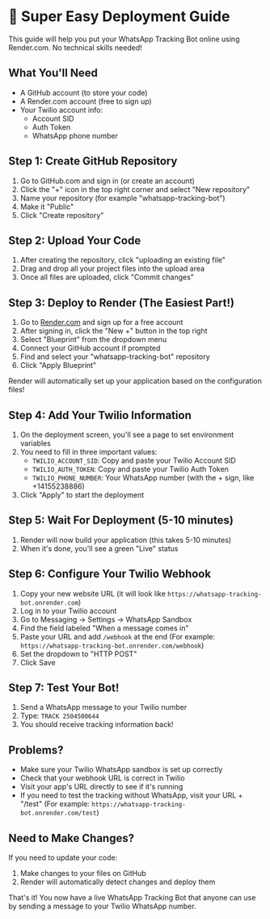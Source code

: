 # 🚀 Super Easy Deployment Guide

This guide will help you put your WhatsApp Tracking Bot online using Render.com. No technical skills needed!

## What You'll Need

* A GitHub account (to store your code)
* A Render.com account (free to sign up)
* Your Twilio account info:
  * Account SID
  * Auth Token
  * WhatsApp phone number

## Step 1: Create GitHub Repository

1. Go to GitHub.com and sign in (or create an account)
2. Click the "+" icon in the top right corner and select "New repository"
3. Name your repository (for example "whatsapp-tracking-bot")
4. Make it "Public"
5. Click "Create repository"

## Step 2: Upload Your Code

1. After creating the repository, click "uploading an existing file"
2. Drag and drop all your project files into the upload area
3. Once all files are uploaded, click "Commit changes"

## Step 3: Deploy to Render (The Easiest Part!)

1. Go to [Render.com](https://render.com/) and sign up for a free account
2. After signing in, click the "New +" button in the top right
3. Select "Blueprint" from the dropdown menu
4. Connect your GitHub account if prompted
5. Find and select your "whatsapp-tracking-bot" repository
6. Click "Apply Blueprint"

Render will automatically set up your application based on the configuration files!

## Step 4: Add Your Twilio Information

1. On the deployment screen, you'll see a page to set environment variables
2. You need to fill in three important values:
   * `TWILIO_ACCOUNT_SID`: Copy and paste your Twilio Account SID
   * `TWILIO_AUTH_TOKEN`: Copy and paste your Twilio Auth Token
   * `TWILIO_PHONE_NUMBER`: Your WhatsApp number (with the + sign, like +14155238886)
3. Click "Apply" to start the deployment

## Step 5: Wait For Deployment (5-10 minutes)

1. Render will now build your application (this takes 5-10 minutes)
2. When it's done, you'll see a green "Live" status

## Step 6: Configure Your Twilio Webhook

1. Copy your new website URL (it will look like `https://whatsapp-tracking-bot.onrender.com`)
2. Log in to your Twilio account
3. Go to Messaging → Settings → WhatsApp Sandbox
4. Find the field labeled "When a message comes in"
5. Paste your URL and add `/webhook` at the end
   (For example: `https://whatsapp-tracking-bot.onrender.com/webhook`)
6. Set the dropdown to "HTTP POST"
7. Click Save

## Step 7: Test Your Bot!

1. Send a WhatsApp message to your Twilio number
2. Type: `TRACK 2504500644`
3. You should receive tracking information back!

## Problems?

* Make sure your Twilio WhatsApp sandbox is set up correctly
* Check that your webhook URL is correct in Twilio
* Visit your app's URL directly to see if it's running
* If you need to test the tracking without WhatsApp, visit your URL + "/test"
  (For example: `https://whatsapp-tracking-bot.onrender.com/test`)

## Need to Make Changes?

If you need to update your code:
1. Make changes to your files on GitHub
2. Render will automatically detect changes and deploy them

That's it! You now have a live WhatsApp Tracking Bot that anyone can use by sending a message to your Twilio WhatsApp number.